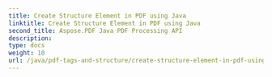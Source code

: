 ```yaml
---
title: Create Structure Element in PDF using Java
linktitle: Create Structure Element in PDF using Java
second_title: Aspose.PDF Java PDF Processing API
description: 
type: docs
weight: 10
url: /java/pdf-tags-and-structure/create-structure-element-in-pdf-using-java/
---
```

